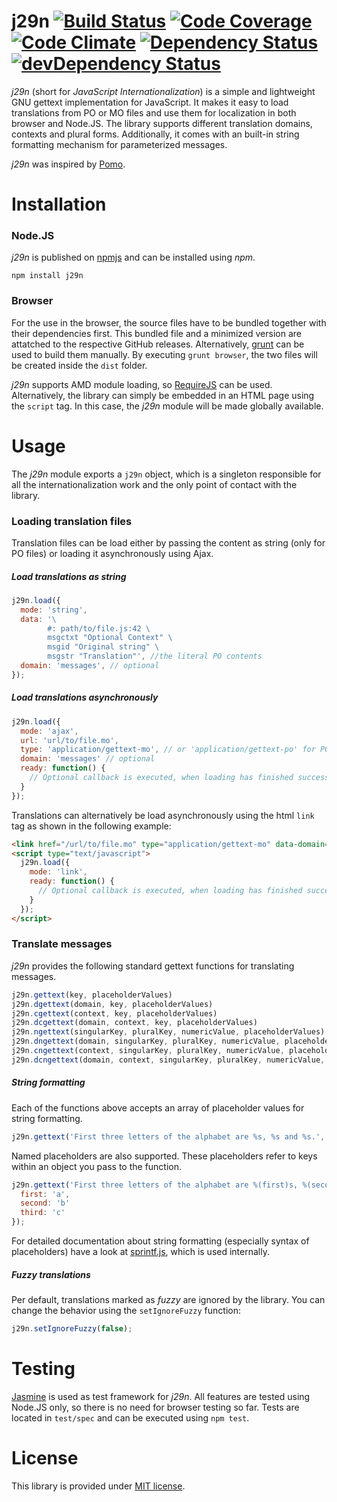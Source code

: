 # j29n [![Build Status][travis-image]][travis-url] [![Code Coverage][coverage-image]][coverage-url] [![Code Climate][climate-image]][climate-url] [![Dependency Status][dependencies-image]][dependencies-url] [![devDependency Status][dev-dependencies-image]][dev-dependencies-url]

[travis-image]: https://travis-ci.org/soldag/j29n.svg?branch=master
[travis-url]: https://travis-ci.org/soldag/j29n

[coverage-image]: https://codeclimate.com/github/soldag/j29n/badges/coverage.svg
[coverage-url]: https://codeclimate.com/github/soldag/j29n/coverage

[climate-image]: https://codeclimate.com/github/soldag/j29n/badges/gpa.svg
[climate-url]: https://codeclimate.com/github/soldag/j29n

[dependencies-image]: https://david-dm.org/soldag/j29n.svg
[dependencies-url]: https://david-dm.org/soldag/j29n

[dev-dependencies-image]: https://david-dm.org/soldag/j29n/dev-status.svg
[dev-dependencies-url]: https://david-dm.org/soldag/j29n#info=devDependencies

*j29n* (short for *JavaScript Internationalization*) is a simple and lightweight GNU gettext implementation for JavaScript. It makes it easy to load translations from PO or MO files and use them for localization in both  browser and Node.JS. The library supports different translation domains, contexts and plural forms. Additionally, it comes with an built-in string formatting mechanism for parameterized messages.

*j29n* was inspired by [Pomo](https://github.com/cfv1984/Pomo).


# Installation
### Node.JS

*j29n* is published on [npmjs](https://www.npmjs.com/package/j29n) and can be installed using *npm*. 

`npm install j29n`

### Browser
For the use in the browser, the source files have to be bundled together with their dependencies first. This bundled file and a minimized version are attatched to the respective GitHub releases. Alternatively, [grunt](https://github.com/gruntjs/grunt) can be used to build them manually. By executing `grunt browser`, the two files will be created inside the `dist` folder. 

*j29n* supports AMD module loading, so [RequireJS](https://github.com/requirejs/requirejs) can be used. Alternatively, the library can simply be embedded in an HTML page using the `script` tag. In this case, the *j29n* module will be made globally available.

# Usage
The *j29n* module exports a `j29n` object, which is a singleton responsible for all the internationalization work and the only point of contact with the library.

### Loading translation files
Translation files can be load either by passing the content as string (only for PO files) or loading it asynchronously using Ajax. 

##### Load translations as string
```js
j29n.load({
  mode: 'string',
  data: '\
        #: path/to/file.js:42 \
        msgctxt "Optional Context" \
        msgid "Original string" \
        msgstr "Translation"', //the literal PO contents
  domain: 'messages', // optional
});
```

##### Load translations asynchronously

```js
j29n.load({
  mode: 'ajax',
  url: 'url/to/file.mo',
  type: 'application/gettext-mo', // or 'application/gettext-po' for PO files
  domain: 'messages' // optional
  ready: function() {
    // Optional callback is executed, when loading has finished successfully
  }
});
```

Translations can alternatively be load asynchronously using the html `link` tag as shown in the following example:
```html
<link href="/url/to/file.mo" type="application/gettext-mo" data-domain="optional domain" />
<script type="text/javascript">
  j29n.load({
    mode: 'link',
    ready: function() {
      // Optional callback is executed, when loading has finished successfully
    }
  });
</script>
```

### Translate messages
*j29n* provides the following standard gettext functions for translating messages.

```js
j29n.gettext(key, placeholderValues)
j29n.dgettext(domain, key, placeholderValues)
j29n.cgettext(context, key, placeholderValues)
j29n.dcgettext(domain, context, key, placeholderValues)
j29n.ngettext(singularKey, pluralKey, numericValue, placeholderValues)
j29n.dngettext(domain, singularKey, pluralKey, numericValue, placeholderValues)
j29n.cngettext(context, singularKey, pluralKey, numericValue, placeholderValues)
j29n.dcngettext(domain, context, singularKey, pluralKey, numericValue, placeholderValues)
```

##### String formatting

Each of the functions above accepts an array of placeholder values for string formatting. 

```js
j29n.gettext('First three letters of the alphabet are %s, %s and %s.', ['a', 'b', 'c']);
```

Named placeholders are also supported. These placeholders refer to keys within an object you pass to the function. 

```js
j29n.gettext('First three letters of the alphabet are %(first)s, %(second)s and %(third)s.', {
  first: 'a',
  second: 'b'
  third: 'c'
});
```

For detailed documentation about string formatting (especially syntax of placeholders) have a look at [sprintf.js](https://github.com/alexei/sprintf.js), which is used internally.

##### Fuzzy translations
Per default, translations marked as *fuzzy* are ignored by the library. You can change the behavior using the ```setIgnoreFuzzy```
function:

```js
j29n.setIgnoreFuzzy(false);
```

# Testing

[Jasmine](https://github.com/jasmine/jasmine) is used as test framework for *j29n*. All features are tested using Node.JS only, so there is no need for browser testing so far. Tests are located in ```test/spec``` and can be executed using ```npm test```. 

# License
This library is provided under [MIT license](https://raw.githubusercontent.com/soldag/j29n/master/LICENSE.md).
